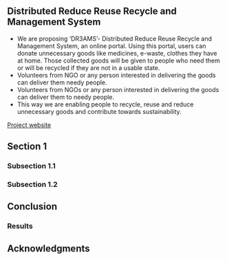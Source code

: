 ## Distributed Reduce Reuse Recycle and Management System

- We are proposing ‘DR3AMS’- Distributed Reduce Reuse Recycle and Management System, an online portal. Using this portal, users can donate unnecessary goods like medicines, e-waste, clothes they have at home. Those collected goods will be given to people who need them or will be recycled if they are not in a usable state. 
- Volunteers from NGO or any person interested in delivering the goods can deliver them needy people. 
- Volunteers from NGOs or any person interested in delivering the goods can deliver them to needy people.
- This way we are enabling people to recycle, reuse and reduce unnecessary goods and contribute towards sustainability.  

[Project website](https://sample-project.s3-web.us-east.cloud-object-storage.appdomain.cloud/)

## Section 1


### Subsection 1.1


### Subsection 1.2


## Conclusion


### Results


## Acknowledgments

